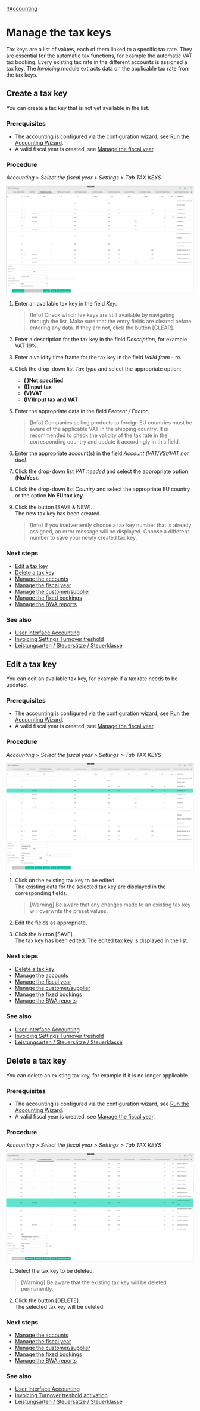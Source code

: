 [!!Accounting](Actindo/Accounting)

# Manage the tax keys

Tax keys are a list of values, each of them linked to a specific tax rate. They are essential for the automatic tax functions, for example the automatic VAT tax booking. Every existing tax rate in the different accounts is assigned a tax key. The *Invoicing* module extracts data on the applicable tax rate from the tax keys.


## Create a tax key

You can create a tax key that is not yet available in the list.

### Prerequisites

- The accounting is configured via the configuration wizard, see [Run the Accounting Wizard](01_RunAccountingWizard.md).
- A valid fiscal year is created, see [Manage the fiscal year](04_ManageFiscalYear.md).

### Procedure

*Accounting > Select the fiscal year > Settings > Tab TAX KEYS*

![Create a tax key](/Assets/Screenshots/Accounting/Settings/TaxKeys/Create_TaxKey.png "[Create a tax key]")

1. Enter an available tax key in the field *Key*.

    > [Info] Check which tax keys are still available by navigating through the list. Make sure that the entry fields are cleared before entering any data. If they are not, click the button [CLEAR].

2. Enter a description for the tax key in the field *Description*, for example VAT 19%.

3. Enter a validity time frame for the tax key in the field *Valid from - to*.

4.  Click the drop-down list *Tax type* and select the appropriate option:
      - **( )Not specified**
      - **(I)Input tax**
      - **(V)VAT**
      - **(IV)Input tax and VAT**

5. Enter the appropriate data in the field *Percent / Factor*.

    > [Info] Companies selling products to foreign EU countries must be aware of the applicable VAT in the shipping country. It is recommended to check the validity of the tax rate in the corresponding country and update it accordingly in this field.

6. Enter the appropriate account(s) in the field *Account (VAT/VSt/VAT not due)*.

7. Click the drop-down list *VAT needed* and select the appropriate option (**No/Yes**).

8. Click the drop-down list *Country* and select the appropriate EU country or the option **No EU tax key**.

9. Click the button [SAVE & NEW].  
The new tax key has been created.

    > [Info] If you inadvertently choose a tax key number that is already assigned, an error message will be displayed. Choose a different number to save your newly created tax key.

### Next steps

- [Edit a tax key](#edit-a-tax-key)
- [Delete a tax key](#delete-a-tax-key)
- [Manage the accounts](03_ManageAccounts.md)
- [Manage the fiscal year](04_ManageFiscalYear.md)
- [Manage the customer/supplier](05_ManageCustomerSupplier.md)
- [Manage the fixed bookings](06_ManageFixedBookings.md)
- [Manage the BWA reports](07_ManageBWAReports.md)

### See also

- [User Interface Accounting](/Accounting/UserInterface/00_UserInterface.md)
- [Invoicing Settings Turnover treshold](#headingID)
- [Leistungsarten / Steuersätze / Steuerklasse](#headingID)


## Edit a tax key

You can edit an available tax key, for example if a tax rate needs to be updated.

### Prerequisites

- The accounting is configured via the configuration wizard, see [Run the Accounting Wizard](01_RunAccountingWizard.md).
- A valid fiscal year is created, see [Manage the fiscal year](04_ManageFiscalYear.md).

### Procedure

*Accounting > Select the fiscal year > Settings > Tab TAX KEYS*

![Edit a tax key](/Assets/Screenshots/Accounting/Settings/TaxKeys/Edit_TaxKey.png "[Edit a tax key]")

1. Click on the existing tax key to be edited.   
The existing data for the selected tax key are displayed in the corresponding fields.

    > [Warning] Be aware that any changes made to an existing tax key will overwrite the preset values.

2. Edit the fields as appropriate.

3. Click the button [SAVE].   
The tax key has been edited. The edited tax key is displayed in the list.

### Next steps

- [Delete a tax key](#delete-a-tax-key)
- [Manage the accounts](03_ManageAccounts.md)
- [Manage the fiscal year](04_ManageFiscalYear.md)
- [Manage the customer/supplier](05_ManageCustomerSupplier.md)
- [Manage the fixed bookings](06_ManageFixedBookings.md)
- [Manage the BWA reports](07_ManageBWAReports.md)

### See also

- [User Interface Accounting](/Accounting/UserInterface/00_UserInterface.md)
- [Invoicing Settings Turnover treshold](#headingID)
- [Leistungsarten / Steuersätze / Steuerklasse](#headingID)


## Delete a tax key

You can delete an existing tax key, for example if it is no longer applicable.

### Prerequisites

- The accounting is configured via the configuration wizard, see [Run the Accounting Wizard](01_RunAccountingWizard.md).
- A valid fiscal year is created, see [Manage the fiscal year](04_ManageFiscalYear.md).

### Procedure

*Accounting > Select the fiscal year > Settings > Tab TAX KEYS*

![Delete a tax key](/Assets/Screenshots/Accounting/Settings/TaxKeys/Delete_TaxKey.png "[Delete a tax key]")

1. Select the tax key to be deleted.
  > [Warning] Be aware that the existing tax key will be deleted permanently.

2. Click the button [DELETE].  
The selected tax key will be deleted.



### Next steps

- [Manage the accounts](03_ManageAccounts.md)
- [Manage the fiscal year](04_ManageFiscalYear.md)
- [Manage the customer/supplier](05_ManageCustomerSupplier.md)
- [Manage the fixed bookings](06_ManageFixedBookings.md)
- [Manage the BWA reports](07_ManageBWAReports.md)

### See also

- [User Interface Accounting](/Accounting/UserInterface/00_UserInterface.md)
- [Invoicing Turnover treshold activation](#headingID)
- [Leistungsarten / Steuersätze / Steuerklasse](#headingID)
